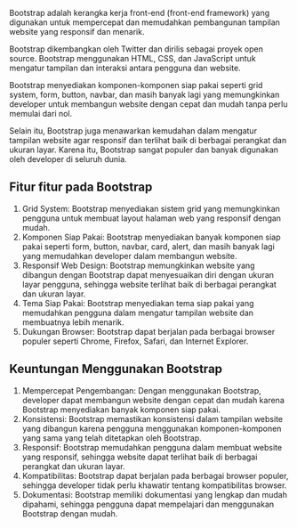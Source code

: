 Bootstrap adalah kerangka kerja front-end (front-end framework) yang digunakan untuk mempercepat dan memudahkan pembangunan tampilan website yang responsif dan menarik.

Bootstrap dikembangkan oleh Twitter dan dirilis sebagai proyek open source. Bootstrap menggunakan HTML, CSS, dan JavaScript untuk mengatur tampilan dan interaksi antara pengguna dan website.

Bootstrap menyediakan komponen-komponen siap pakai seperti grid system, form, button, navbar, dan masih banyak lagi yang memungkinkan developer untuk membangun website dengan cepat dan mudah tanpa perlu memulai dari nol.

Selain itu, Bootstrap juga menawarkan kemudahan dalam mengatur tampilan website agar responsif dan terlihat baik di berbagai perangkat dan ukuran layar. Karena itu, Bootstrap sangat populer dan banyak digunakan oleh developer di seluruh dunia.

## Fitur fitur pada Bootstrap
1. Grid System: Bootstrap menyediakan sistem grid yang memungkinkan pengguna untuk membuat layout halaman web yang responsif dengan mudah.
2. Komponen Siap Pakai: Bootstrap menyediakan banyak komponen siap pakai seperti form, button, navbar, card, alert, dan masih banyak lagi yang memudahkan developer dalam membangun website.
3. Responsif Web Design: Bootstrap memungkinkan website yang dibangun dengan Bootstrap dapat menyesuaikan diri dengan ukuran layar pengguna, sehingga website terlihat baik di berbagai perangkat dan ukuran layar.
4. Tema Siap Pakai: Bootstrap menyediakan tema siap pakai yang memudahkan pengguna dalam mengatur tampilan website dan membuatnya lebih menarik.
5. Dukungan Browser: Bootstrap dapat berjalan pada berbagai browser populer seperti Chrome, Firefox, Safari, dan Internet Explorer.


## Keuntungan Menggunakan Bootstrap

1. Mempercepat Pengembangan: Dengan menggunakan Bootstrap, developer dapat membangun website dengan cepat dan mudah karena Bootstrap menyediakan banyak komponen siap pakai.
2. Konsistensi: Bootstrap memastikan konsistensi dalam tampilan website yang dibangun karena pengguna menggunakan komponen-komponen yang sama yang telah ditetapkan oleh Bootstrap.
3. Responsif: Bootstrap memudahkan pengguna dalam membuat website yang responsif, sehingga website dapat terlihat baik di berbagai perangkat dan ukuran layar.
4. Kompatibilitas: Bootstrap dapat berjalan pada berbagai browser populer, sehingga developer tidak perlu khawatir tentang kompatibilitas browser.
5. Dokumentasi: Bootstrap memiliki dokumentasi yang lengkap dan mudah dipahami, sehingga pengguna dapat mempelajari dan menggunakan Bootstrap dengan mudah.

